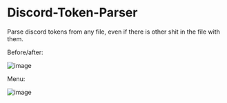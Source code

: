 # Discord-Token-Parser
Parse discord tokens from any file, even if there is other shit in the file with them.

Before/after:

![image](https://user-images.githubusercontent.com/49491499/122070142-22e20080-ce0f-11eb-900c-2a1e9d969982.png)

Menu:

![image](https://user-images.githubusercontent.com/49491499/122066577-4e172080-ce0c-11eb-8773-19b9ae2d9e5c.png)


